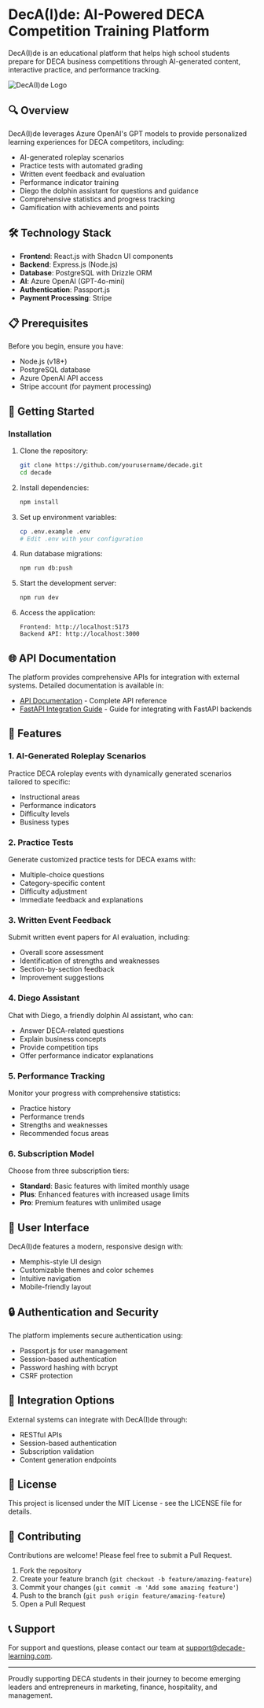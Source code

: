 # DecA(I)de: AI-Powered DECA Competition Training Platform

DecA(I)de is an educational platform that helps high school students prepare for DECA business competitions through AI-generated content, interactive practice, and performance tracking.

![DecA(I)de Logo](https://via.placeholder.com/500x100?text=DecA(I)de+Logo)

## 🔍 Overview

DecA(I)de leverages Azure OpenAI's GPT models to provide personalized learning experiences for DECA competitors, including:

- AI-generated roleplay scenarios
- Practice tests with automated grading
- Written event feedback and evaluation
- Performance indicator training
- Diego the dolphin assistant for questions and guidance
- Comprehensive statistics and progress tracking
- Gamification with achievements and points

## 🛠️ Technology Stack

- **Frontend**: React.js with Shadcn UI components
- **Backend**: Express.js (Node.js)
- **Database**: PostgreSQL with Drizzle ORM
- **AI**: Azure OpenAI (GPT-4o-mini)
- **Authentication**: Passport.js
- **Payment Processing**: Stripe

## 📋 Prerequisites

Before you begin, ensure you have:

- Node.js (v18+)
- PostgreSQL database
- Azure OpenAI API access
- Stripe account (for payment processing)

## 🚀 Getting Started

### Installation

1. Clone the repository:
   ```bash
   git clone https://github.com/yourusername/decade.git
   cd decade
   ```

2. Install dependencies:
   ```bash
   npm install
   ```

3. Set up environment variables:
   ```bash
   cp .env.example .env
   # Edit .env with your configuration
   ```

4. Run database migrations:
   ```bash
   npm run db:push
   ```

5. Start the development server:
   ```bash
   npm run dev
   ```

6. Access the application:
   ```
   Frontend: http://localhost:5173
   Backend API: http://localhost:3000
   ```

## 🌐 API Documentation

The platform provides comprehensive APIs for integration with external systems. Detailed documentation is available in:

- [API Documentation](./API_DOCUMENTATION.md) - Complete API reference
- [FastAPI Integration Guide](./FASTAPI_INTEGRATION_GUIDE.md) - Guide for integrating with FastAPI backends

## 🧩 Features

### 1. AI-Generated Roleplay Scenarios

Practice DECA roleplay events with dynamically generated scenarios tailored to specific:
- Instructional areas
- Performance indicators
- Difficulty levels
- Business types

### 2. Practice Tests

Generate customized practice tests for DECA exams with:
- Multiple-choice questions
- Category-specific content
- Difficulty adjustment
- Immediate feedback and explanations

### 3. Written Event Feedback

Submit written event papers for AI evaluation, including:
- Overall score assessment
- Identification of strengths and weaknesses
- Section-by-section feedback
- Improvement suggestions

### 4. Diego Assistant

Chat with Diego, a friendly dolphin AI assistant, who can:
- Answer DECA-related questions
- Explain business concepts
- Provide competition tips
- Offer performance indicator explanations

### 5. Performance Tracking

Monitor your progress with comprehensive statistics:
- Practice history
- Performance trends
- Strengths and weaknesses
- Recommended focus areas

### 6. Subscription Model

Choose from three subscription tiers:
- **Standard**: Basic features with limited monthly usage
- **Plus**: Enhanced features with increased usage limits
- **Pro**: Premium features with unlimited usage

## 📱 User Interface

DecA(I)de features a modern, responsive design with:
- Memphis-style UI design
- Customizable themes and color schemes
- Intuitive navigation
- Mobile-friendly layout

## 🔒 Authentication and Security

The platform implements secure authentication using:
- Passport.js for user management
- Session-based authentication
- Password hashing with bcrypt
- CSRF protection

## 🔄 Integration Options

External systems can integrate with DecA(I)de through:
- RESTful APIs
- Session-based authentication
- Subscription validation
- Content generation endpoints

## 📄 License

This project is licensed under the MIT License - see the LICENSE file for details.

## 🤝 Contributing

Contributions are welcome! Please feel free to submit a Pull Request.

1. Fork the repository
2. Create your feature branch (`git checkout -b feature/amazing-feature`)
3. Commit your changes (`git commit -m 'Add some amazing feature'`)
4. Push to the branch (`git push origin feature/amazing-feature`)
5. Open a Pull Request

## 📞 Support

For support and questions, please contact our team at support@decade-learning.com.

---

Proudly supporting DECA students in their journey to become emerging leaders and entrepreneurs in marketing, finance, hospitality, and management.